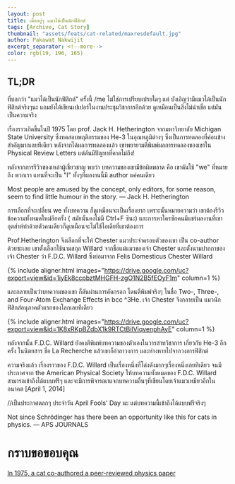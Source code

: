 ```yaml
---
layout: post
title: เมื่ออยู่ๆ แมวได้เป็นนักฟิสิกต์
tags: [Archive, Cat Story]
thumbnail: "assets/feats/cat-related/maxresdefault.jpg"
author: Pakawat Nakwijit
excerpt_separator: <!--more-->
color: rgb(19, 196, 165)
---
```


## TL;DR
ที่บอกว่า "แมวได้เป็นนักฟิสิกต์" ครั้งนี้ /me ไม่ใช่การเปรียบเปรยใดๆ แต่ บังเอิญว่ามีแมวได้เป็นนักฟิสิกต์จริงๆนะ แถมยังได้เขียนเปเปอร์ในงานประชุมวิชาการอีกด้วย ดูเหมือนเป็นสิ่งไม่น่าเชื่อ แต่มันเป็นความจริง
<!--more-->

เรื่องราวเกิดขึ้นในปี 1975 โดย prof. Jack H. Hetherington จากมหาวิทยาลัย Michigan State University ซึ่งทดสอบพฤติกรรมของ He-3 ในอุณหภูมิต่างๆ ซึ่งเป็นการทดลองที่ค่อนข้างสำคัญมากเลยทีเดียว หลังจากได้ผลการทดลองแล้ว เขาพยายามตีพิมพ์ผลการทดลองของเขาใน Physical Review Letters แต่ดันมีปัญหาที่คาดไม่ถึง!

หลังจากการรีวิวของเหล่าผู้เชี่ยวชาญ พบว่า บทความของเขามีข้อผิดพลาด คือ เขาดันใช้ "we" ที่หมายถึง พวกเรา แทนที่จะเป็น "I" ทั้งๆที่ผลงานนี้มี author แค่คนเดียว

<div class="blockquote">
Most people are amused by the concept, only editors, for some reason, seem to find little humour in the story.
― Jack H. Hetherington</div>

การเลือกที่จะเปลี่ยน we ทั้งบทความ ก็ดูเหมือนจะเป็นเรื่องยาก เพราะนั้นหมายความว่า เขาต้องรีวิวข้อความทั้งหมดใหม่อีกครั้ง ( สมัยนั้นคงไม่มี Ctrl+F ซินะ) และการหาใครซักคนมีแชร์ผลงานที่เขาอุตส่าห์ทำด้วยตัวคนเดียวก็ดูเหมือนจะไม่ใช้ไอเดียที่เขาต้องการ

Prof.Hetherington จึงเลือกที่จะให้ Chester แมวประจำครอบตัวของเขา เป็น co-author ด้วยซะเลย เขาตั้งเลือกใช้นามสกุล Willard จากชื่อแม่แมวของเจ้า Chester และตั้งนามปากกาของเจ้า Chester ว่า F.D.C. Willard ซึ่งย่อมาจาก Felis Domesticus Chester Willard

{% include aligner.html images="https://drive.google.com/uc?export=view&id=1iyEk8ccpbztMHGFH-zgO1N2B5fEOyF1m" column=1 %}

และกลายเป็นว่าบทความของเขา ก็ดันผ่านการคัดกรอก โดนตีพิมพ์จริงๆ ในชื่อ Two-, Three-, and Four-Atom Exchange Effects in bcc ^3He. เจ้า Chester จึงกลายเป็น แมวนักฟิสิกส์อนุภาคตัวแรกของโลกเลยทีเดียว

{% include aligner.html images="https://drive.google.com/uc?export=view&id=1K8xRKpBZdbX1k9RTCtBiIViqvenphAyE" column=1 %}

หลังจากนั้น F.D.C. Willard ยังคงตีพิมพ์บทความของตัวเองในวารสาทวิชาการ เกี่ยวกับ He-3 อีกครั้ง ในนิตยสาร ชื่อ La Recherche แล้วเขาก็อำลาวงการ และห่างหายไปจากวงการฟิสิกต์

ความจริงแล้ว เรื่องราวของ F.D.C. Willard เป็นเรื่องหนึ่งที่โด่งดังมากๆเรื่องหนึ่งเลยทีเดียว จนมีประกาศจาก the American Physical Society ให้บทความทั้งหมดของ F.D.C. Willard สามารถเข้าถึงได้แบบฟรีๆ และจะมีการพิจารณาแจกบทความอื่นๆที่เขียนโดยเจ้าแมวเหมียวอีกในอนาคต [April 1, 2014]

//เป็นประกาศตลกๆ ประจำวัน April Fools' Day นะ แต่บทความนี้เข้าถึงได้แบบฟรีจริงๆ

<div class="blockquote">
Not since Schrödinger has there been an opportunity like this for cats in physics.
― APS JOURNALS</div>

# กราบขอขอบคุณ
[In 1975, a cat co-authored a peer-reviewed physics paper](http://www.sciencealert.com/in-1975-a-cat-co-authored-a-physics-paper)
